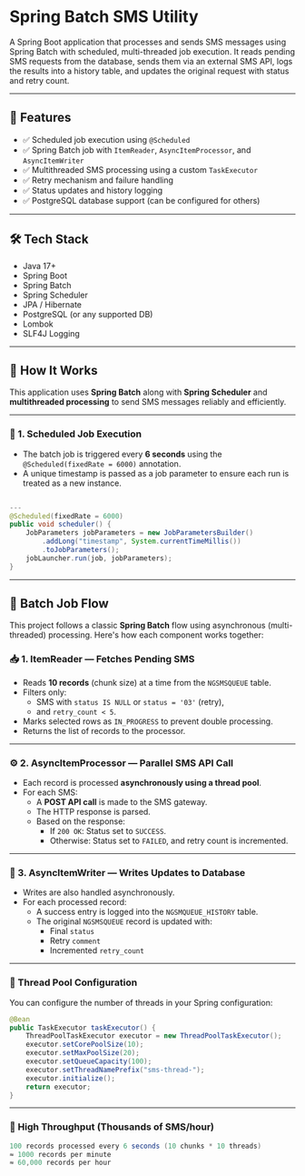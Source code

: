 # Spring Batch SMS Utility

A Spring Boot application that processes and sends SMS messages using Spring Batch with scheduled, multi-threaded job execution. It reads pending SMS requests from the database, sends them via an external SMS API, logs the results into a history table, and updates the original request with status and retry count.

---

## 🔧 Features

- ✅ Scheduled job execution using `@Scheduled`
- ✅ Spring Batch job with `ItemReader`, `AsyncItemProcessor`, and `AsyncItemWriter`
- ✅ Multithreaded SMS processing using a custom `TaskExecutor`
- ✅ Retry mechanism and failure handling
- ✅ Status updates and history logging
- ✅ PostgreSQL database support (can be configured for others)

---

## 🛠️ Tech Stack

- Java 17+
- Spring Boot
- Spring Batch
- Spring Scheduler
- JPA / Hibernate
- PostgreSQL (or any supported DB)
- Lombok
- SLF4J Logging

---

## 🧠 How It Works

This application uses **Spring Batch** along with **Spring Scheduler** and **multithreaded processing** to send SMS messages reliably and efficiently.

---

### 🔁 1. Scheduled Job Execution

- The batch job is triggered every **6 seconds** using the `@Scheduled(fixedRate = 6000)` annotation.
- A unique timestamp is passed as a job parameter to ensure each run is treated as a new instance.

```java

---
@Scheduled(fixedRate = 6000)
public void scheduler() {
    JobParameters jobParameters = new JobParametersBuilder()
        .addLong("timestamp", System.currentTimeMillis())
        .toJobParameters();
    jobLauncher.run(job, jobParameters);
}

```
---

## 🔄 Batch Job Flow

This project follows a classic **Spring Batch** flow using asynchronous (multi-threaded) processing. Here's how each component works together:


### 📥 1. ItemReader — Fetches Pending SMS

- Reads **10 records** (chunk size) at a time from the `NGSMSQUEUE` table.
- Filters only:
  - SMS with `status IS NULL` or `status = '03'` (retry),
  - and `retry_count < 5`.
- Marks selected rows as `IN_PROGRESS` to prevent double processing.
- Returns the list of records to the processor.

---

### ⚙️ 2. AsyncItemProcessor — Parallel SMS API Call

- Each record is processed **asynchronously using a thread pool**.
- For each SMS:
  - A **POST API call** is made to the SMS gateway.
  - The HTTP response is parsed.
  - Based on the response:
    - If `200 OK`: Status set to `SUCCESS`.
    - Otherwise: Status set to `FAILED`, and retry count is incremented.

---

### 💾 3. AsyncItemWriter — Writes Updates to Database

- Writes are also handled asynchronously.
- For each processed record:
  - A success entry is logged into the `NGSMQUEUE_HISTORY` table.
  - The original `NGSMSQUEUE` record is updated with:
    - Final `status`
    - Retry `comment`
    - Incremented `retry_count`

---

### 🧵 Thread Pool Configuration

You can configure the number of threads in your Spring configuration:

```java
@Bean
public TaskExecutor taskExecutor() {
    ThreadPoolTaskExecutor executor = new ThreadPoolTaskExecutor();
    executor.setCorePoolSize(10);
    executor.setMaxPoolSize(20);
    executor.setQueueCapacity(100);
    executor.setThreadNamePrefix("sms-thread-");
    executor.initialize();
    return executor;
}
```
----

###  🚀 High Throughput (Thousands of SMS/hour)
```Java
100 records processed every 6 seconds (10 chunks * 10 threads)
≈ 1000 records per minute
≈ 60,000 records per hour
```

